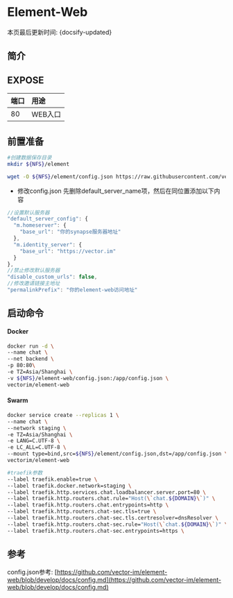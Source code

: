 # Element-Web

本页最后更新时间: {docsify-updated}

## 简介



## EXPOSE

| 端口 | 用途 |
| :--- | :--- |
| 80 | WEB入口 |



## 前置准备

```bash
#创建数据保存目录
mkdir ${NFS}/element

wget -O ${NFS}/element/config.json https://raw.githubusercontent.com/vector-im/element-web/develop/element.io/app/config.json
```

* 修改config.json 先删除default\_server\_name项，然后在同位置添加以下内容

```javascript
//设置默认服务器
"default_server_config": {
  "m.homeserver": {
    "base_url": "你的synapse服务器地址"
  },
  "m.identity_server": {
    "base_url": "https://vector.im"
  }
},
//禁止修改默认服务器
"disable_custom_urls": false,
//修改邀请链接主地址
"permalinkPrefix": "你的element-web访问地址"
```

## 启动命令

<!-- tabs:start -->
#### **Docker**
```bash
docker run -d \
--name chat \
--net backend \
-p 80:80\
-e TZ=Asia/Shanghai \
-v ${NFS}/element-web/config.json:/app/config.json \
vectorim/element-web
```


#### **Swarm**
```bash
docker service create --replicas 1 \
--name chat \
--network staging \
-e TZ=Asia/Shanghai \
-e LANG=C.UTF-8 \
-e LC_ALL=C.UTF-8 \
--mount type=bind,src=${NFS}/element/config.json,dst=/app/config.json \
vectorim/element-web

#traefik参数
--label traefik.enable=true \
--label traefik.docker.network=staging \
--label traefik.http.services.chat.loadbalancer.server.port=80 \
--label traefik.http.routers.chat.rule="Host(\`chat.${DOMAIN}\`)" \
--label traefik.http.routers.chat.entrypoints=http \
--label traefik.http.routers.chat-sec.tls=true \
--label traefik.http.routers.chat-sec.tls.certresolver=dnsResolver \
--label traefik.http.routers.chat-sec.rule="Host(\`chat.${DOMAIN}\`)" \
--label traefik.http.routers.chat-sec.entrypoints=https \
```

<!-- tabs:end -->



## 参考

config.json参考: [https://github.com/vector-im/element-web/blob/develop/docs/config.md](https://github.com/vector-im/element-web/blob/develop/docs/config.md)

